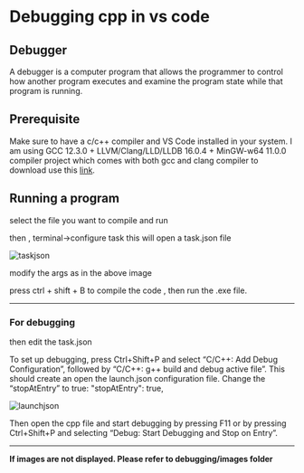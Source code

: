 # __Debugging cpp in vs code__

## __Debugger__

A debugger is a computer program that allows the programmer to control how another program executes and examine the program state while that program is running.

## __Prerequisite__

Make sure to have a c/c++ compiler and VS Code installed in your system.
I am using GCC 12.3.0 + LLVM/Clang/LLD/LLDB 16.0.4 + MinGW-w64 11.0.0 compiler project which comes with both gcc and clang 
compiler to download use this [link](https://winlibs.com/).

## __Running a program__

select the file you want to compile and run

then , terminal->configure task
this will open a task.json file

    
![taskjson](CPPlearning/debugging/images/taskJson.png)
   

modify the args as in the above image

press ctrl + shift + B to compile the code , then run the .exe file.

---
### __For debugging__


then edit the task.json 

To set up debugging, press Ctrl+Shift+P and select “C/C++: Add Debug Configuration”, followed by “C/C++: g++ build and debug active file”. This should create an open the launch.json configuration file. Change the “stopAtEntry” to true:
"stopAtEntry": true,


![launchjson](CPPlearning/debugging/images/launchjson.png)


Then open the cpp file and start debugging by pressing F11 or by pressing Ctrl+Shift+P and selecting “Debug: Start Debugging and Stop on Entry”.

---
__If images are not displayed. Please refer to debugging/images folder__
